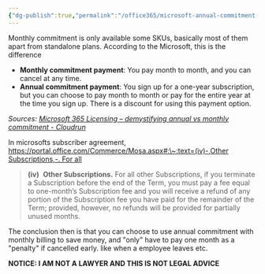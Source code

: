 ```yaml
---
{"dg-publish":true,"permalink":"/office365/microsoft-annual-commitment-vs-month-to-month-subscribtions/","tags":["public"],"noteIcon":"1","created":"2023-03-08T13:58:22.621+01:00","updated":"2023-03-08T14:06:28.156+01:00"}
---
```




Monthly commitment is only available some SKUs, basically most of them apart from standalone plans. According to the Microsoft, this is the difference 
-   **Monthly commitment payment**: You pay month to month, and you can cancel at any time.
-   **Annual commitment payment**: You sign up for a one-year subscription, but you can choose to pay month to month or pay for the entire year at the time you sign up. There is a discount for using this payment option.

*Sources: [Microsoft 365 Licensing – demystifying annual vs monthly commitment - Cloudrun](https://cloudrun.co.uk/office365/microsoft-365-licensing-demystifying-annual-vs-monthly-commitment/)*

In microsofts subscriber agreement, [https://portal.office.com/Commerce/Mosa.aspx#:\~:text=(iv)-,Other Subscriptions,-. For all](https://portal.office.com/Commerce/Mosa.aspx#:~:text=(iv)-,Other%20Subscriptions,-.%20For%20all)
> **(iv)**  **Other Subscriptions.** For all other Subscriptions, if you terminate a Subscription before the end of the Term, you must pay a fee equal to one-month’s Subscription fee and you will receive a refund of any portion of the Subscription fee you have paid for the remainder of the Term; provided, however, no refunds will be provided for partially unused months.

The conclusion then is that you can choose to use annual commitment with monthly billing to save money, and "only" have to pay one month as a "penalty" if cancelled early. like when a employee leaves etc.


**NOTICE: I AM NOT A LAWYER AND THIS IS NOT LEGAL ADVICE**
